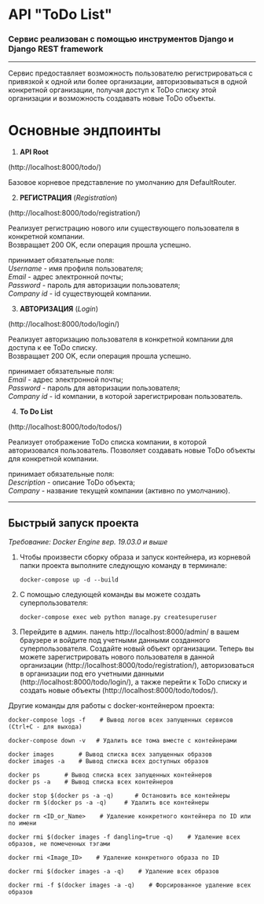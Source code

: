 # API "ToDo List"

### Сервис реализован с помощью инструментов Django и Django REST framework

---

Сервис предоставляет возможность пользователю регистрироваться с привязкой к одной или более организации, авторизовываться в одной конкретной организации, получая доступ к ToDo списку этой организации и возможность создавать новые ToDo объекты.

# Основные эндпоинты

1.	**API Root**

(http://localhost:8000/todo/)

Базовое корневое представление по умолчанию для DefaultRouter.

2.	**РЕГИСТРАЦИЯ**    (*Registration*)

(http://localhost:8000/todo/registration/)

Реализует регистрацию нового или существующего пользователя в конкретной компании.  
Возвращает 200 OK, если операция прошла успешно.

принимает обязательные поля:  
*Username* - имя профиля пользователя;  
*Email* - адрес электронной почты;  
*Password* - пароль для авторизации пользователя;  
*Company id* - id существующей компании.

3.	**АВТОРИЗАЦИЯ**    (*Login*)

(http://localhost:8000/todo/login/)

Реализует авторизацию пользователя в конкретной компании для доступа к ее ToDo списку.  
Возвращает 200 OK, если операция прошла успешно.

принимает обязательные поля:  
*Email* - адрес электронной почты;  
*Password* - пароль для авторизации пользователя;  
*Company id* - id компании, в которой зарегистрирован пользователь.

4.	**To Do List**

(http://localhost:8000/todo/todos/)

Реализует отображение ToDo списка компании, в которой авторизовался пользователь. Позволяет создавать новые ToDo объекты для конкретной компании.

принимает обязательные поля:  
*Description* - описание ToDo объекта;  
*Company* - название текущей компании (активно по умолчанию).

---

## Быстрый запуск проекта

*Требование: Docker Engine вер. 19.03.0 и выше*

1. Чтобы произвести сборку образа и запуск контейнера, из корневой папки проекта выполните следующую команду в терминале:

    ```
    docker-compose up -d --build
    ```

2. С помощью следующей команды вы можете создать суперпользователя:

    ```
    docker-compose exec web python manage.py createsuperuser
    ```

3. Перейдите в админ. панель http://localhost:8000/admin/ в вашем браузере и войдите под учетными данными созданного суперпользователя. Создайте новый объект организации. Теперь вы можете зарегистрировать нового пользователя в данной организации (http://localhost:8000/todo/registration/), авторизоваться в организации под его учетными данными (http://localhost:8000/todo/login/), а также перейти к ToDo списку и создать новые объекты (http://localhost:8000/todo/todos/).

Другие команды для работы с docker-контейнером проекта:
    
    docker-compose logs -f    # Вывод логов всех запущенных сервисов (Ctrl+C - для выхода)
    
    docker-compose down -v   # Удалить все тома вместе с контейнерами
    
    docker images       # Вывод списка всех запущенных образов
    docker images -a    # Вывод списка всех доступных образов
    
    docker ps       # Вывод списка всех запущенных контейнеров
    docker ps -a    # Вывод списка всех контейнеров
    
    docker stop $(docker ps -a -q)      # Остановить все контейнеры
    docker rm $(docker ps -a -q)     # Удалить все контейнеры

    docker rm <ID_or_Name>    # Удаление конкретного контейнера по ID или по имени
    
    docker rmi $(docker images -f dangling=true -q)    # Удаление всех образов, не помеченных тэгами
    
    docker rmi <Image_ID>    # Удаление конкретного образа по ID
    
    docker rmi $(docker images -a -q)    # Удаление всех образов
    
    docker rmi -f $(docker images -a -q)    # Форсированное удаление всех образов
    
